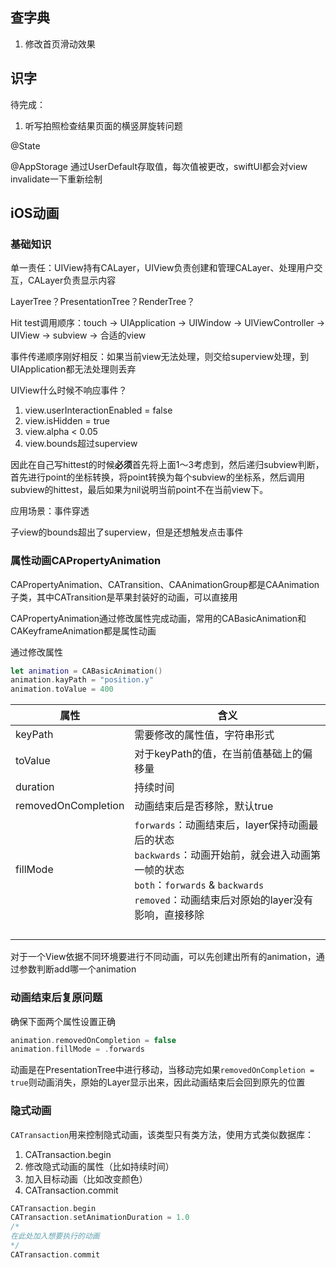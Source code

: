 ## 查字典

1. 修改首页滑动效果

## 识字



待完成：

1. 听写拍照检查结果页面的横竖屏旋转问题



@State

@AppStorage
通过UserDefault存取值，每次值被更改，swiftUI都会对view invalidate一下重新绘制



## iOS动画

### 基础知识

单一责任：UIView持有CALayer，UIView负责创建和管理CALayer、处理用户交互，CALayer负责显示内容

LayerTree？PresentationTree？RenderTree？

Hit test调用顺序：touch -> UIApplication -> UIWindow -> UIViewController -> UIView -> subview -> 合适的view

事件传递顺序刚好相反：如果当前view无法处理，则交给superview处理，到UIApplication都无法处理则丢弃

UIView什么时候不响应事件？

1. view.userInteractionEnabled = false
2. view.isHidden = true
3. view.alpha < 0.05
4. view.bounds超过superview

因此在自己写hittest的时候**必须**首先将上面1～3考虑到，然后递归subview判断，首先进行point的坐标转换，将point转换为每个subview的坐标系，然后调用subview的hittest，最后如果为nil说明当前point不在当前view下。

应用场景：事件穿透

子view的bounds超出了superview，但是还想触发点击事件

### 属性动画CAPropertyAnimation

CAPropertyAnimation、CATransition、CAAnimationGroup都是CAAnimation子类，其中CATransition是苹果封装好的动画，可以直接用

CAPropertyAnimation通过修改属性完成动画，常用的CABasicAnimation和CAKeyframeAnimation都是属性动画

通过修改属性

```swift
let animation = CABasicAnimation()
animation.kayPath = "position.y"
animation.toValue = 400
```

| 属性                | 含义                                                         |
| ------------------- | ------------------------------------------------------------ |
| keyPath             | 需要修改的属性值，字符串形式                                 |
| toValue             | 对于keyPath的值，在当前值基础上的偏移量                      |
| duration            | 持续时间                                                     |
| removedOnCompletion | 动画结束后是否移除，默认true                                 |
| fillMode            | `forwards`：动画结束后，layer保持动画最后的状态<br />`backwards`：动画开始前，就会进入动画第一帧的状态<br />`both`：`forwards` & `backwards`<br />`removed`：动画结束后对原始的layer没有影响，直接移除 |
|                     |                                                              |
|                     |                                                              |
|                     |                                                              |
|                     |                                                              |

对于一个View依据不同环境要进行不同动画，可以先创建出所有的animation，通过参数判断add哪一个animation

### 动画结束后复原问题

确保下面两个属性设置正确

```swift
animation.removedOnCompletion = false
animation.fillMode = .forwards
```

动画是在PresentationTree中进行移动，当移动完如果`removedOnCompletion = true`则动画消失，原始的Layer显示出来，因此动画结束后会回到原先的位置

### 隐式动画

`CATransaction`用来控制隐式动画，该类型只有类方法，使用方式类似数据库：

1. CATransaction.begin
2. 修改隐式动画的属性（比如持续时间）
3. 加入目标动画（比如改变颜色）
4. CATransaction.commit

```swift
CATransaction.begin
CATransaction.setAnimationDuration = 1.0
/*
在此处加入想要执行的动画
*/
CATransaction.commit
```

